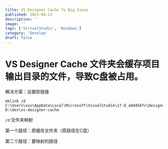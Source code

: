 ```yaml
---
title: VS Designer Cache To Big Issue
published: 2023-04-13
description: ''
image: ''
tags: ['VirtualStudio', 'Windows']
category: 'Develop'
draft: false
---
```


# VS Designer Cache 文件夹会缓存项目输出目录的文件，导致C盘被占用。

解决方案：设置软链接

```shell
mklink /d C:\Users\xxx\AppData\Local\Microsoft\VisualStudio\17.0_a0d456fc\Designer\Cache D:\dev\vs-designer-cache
```

`/d` 文件夹映射

第一个路径：原缓存文件夹（原路径在C盘）

第二个路径：要映射的路径

